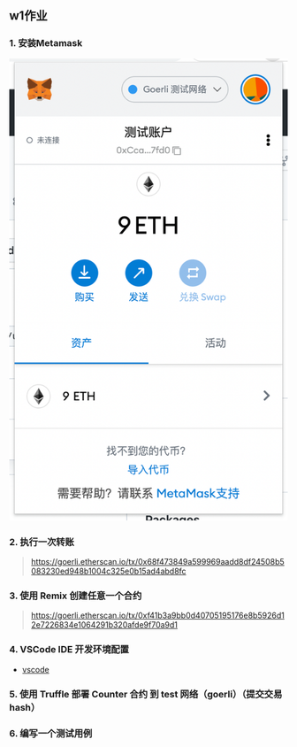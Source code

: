 ## w1作业
### 1. 安装Metamask
![metamask](assets/metamask.png)

### 2. 执行一次转账
> https://goerli.etherscan.io/tx/0x68f473849a599969aadd8df24508b5083230ed948b1004c325e0b15ad4abd8fc

### 3. 使用 Remix 创建任意一个合约
> https://goerli.etherscan.io/tx/0xf41b3a9bb0d40705195176e8b5926d12e7226834e1064291b320afde9f70a9d1

### 4. VSCode IDE 开发环境配置
- [vscode](assets/vscode+solidity.png)

### 5. 使用 Truffle 部署 Counter 合约 到 test 网络（goerli）（提交交易 hash）

### 6. 编写一个测试用例